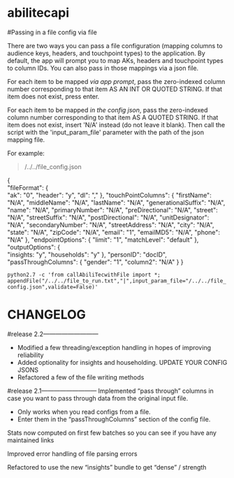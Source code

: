 # abilitecapi


#Passing in a file config via file

There are two ways you can pass a file configuration (mapping columns to audience keys, headers, and touchpoint types) to the application. By default, the app will prompt you to map AKs, headers and touchpoint types to column IDs. You can also pass in those mappings via a json file. 

For each item to be mapped _via app prompt_, pass the zero-indexed column number corresponding to that item AS AN INT OR QUOTED STRING. If that item does not exist, press enter. 

For each item to be mapped _in the config json_, pass the zero-indexed column number corresponding to that item AS A QUOTED STRING. If that item does not exist, insert 'N/A' instead (do not leave it blank). Then call the script with the 'input_param_file' parameter with the path of the json mapping file.

For example:

> /../../file_config.json

{   
    "fileFormat": 
        {        
        "ak": "0",
        "header": "y",
        "dl": ","
        },
    "touchPointColumns": 
        { 
        "firstName": "N/A", 
        "middleName": "N/A", 
        "lastName": "N/A", 
        "generationalSuffix": "N/A", 
        "name": "N/A", 
        "primaryNumber": "N/A", 
        "preDirectional": "N/A", 
        "street": "N/A", 
        "streetSuffix": "N/A", 
        "postDirectional": "N/A", 
        "unitDesignator": "N/A", 
        "secondaryNumber": "N/A", 
        "streetAddress": "N/A", 
        "city": "N/A", 
        "state": "N/A",
        "zipCode": "N/A", 
        "email": "1", 
        "emailMD5": "N/A",
        "phone": "N/A"
        }, 
    "endpointOptions":
        {
        "limit": "1",
        "matchLevel": "default"
        },   
    "outputOptions":
        {        
        "insights: "y",
        "households": "y"
        },
    "personID": "docID",
    "passThroughColumns":
        { 
        "gender": "1",
        "column2": "N/A"
        }
}

`python2.7 -c 'from callAbiliTecwithFile import *; appendFile("/../../file_to_run.txt","|",input_param_file="/../../file_config.json",validate=False)'`

# CHANGELOG

#release 2.2—————————
* Modified a few threading/exception handling in hopes of improving reliability
* Added optionality for insights and householding. UPDATE YOUR CONFIG JSONS
* Refactored a few of the file writing methods

#release 2.1—————————
Implemented “pass through” columns in case you want to pass through data from the original input file. 
* Only works when you read configs from a file. 
* Enter them in the “passThroughColumns” section of the config file. 

Stats now computed on first few batches so you can see if you have any maintained links

Improved error handling of file parsing errors

Refactored to use the new “insights” bundle to get “dense” / strength

